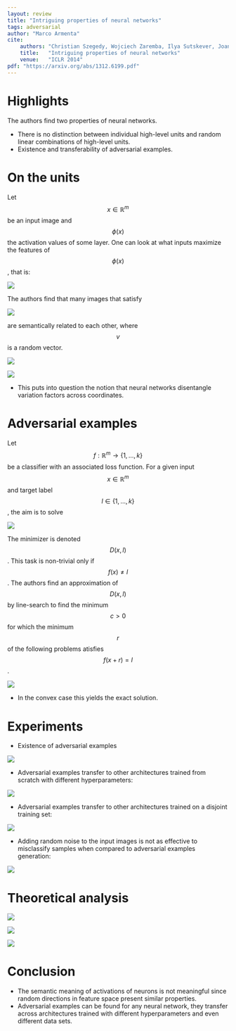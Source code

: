```yaml
---
layout: review
title: "Intriguing properties of neural networks"
tags: adversarial
author: "Marco Armenta"
cite:
    authors: "Christian Szegedy, Wojciech Zaremba, Ilya Sutskever, Joan Bruna, Dumitru Erhan,Ian Goodfellow, Rob Fergus"
    title:   "Intriguing properties of neural networks"
    venue:   "ICLR 2014"
pdf: "https://arxiv.org/abs/1312.6199.pdf"
---
```


# Highlights

The authors find two properties of neural networks.

* There is no distinction between individual high-level units and random linear combinations of high-level units.
* Existence and transferability of adversarial examples.


# On the units

Let $$x \in \mathbb{R}^m$$ be an input image and $$\phi(x)$$ the activation values of some layer. One can look at what inputs maximize the features of $$\phi(x)$$, that is:

![](/article/images/IntriguingProperties/max-can.jpg)

The authors find that many images that satisfy

![](/article/images/IntriguingProperties/max-rand.jpg)

are semantically related to each other, where $$v$$ is a random vector.

![](/article/images/IntriguingProperties/01.jpg)

![](/article/images/IntriguingProperties/02.jpg)

* This puts into question the notion that neural networks disentangle variation factors across coordinates.

# Adversarial examples

Let $$f:\mathbb{R}^m \to \{1,...,k \}$$ be a classifier with an associated loss function. For a given input $$x \in \mathbb{R}^m$$ and target label $$l \in \{1,...,k \}$$, the aim is to solve

![](/article/images/IntriguingProperties/03.jpg)

The minimizer is denoted $$D(x,l)$$. This task is non-trivial only if $$f(x) \not= l$$. The authors find an approximation of $$D(x,l)$$ by line-search to find the minimum $$c>0$$ for which the minimum $$r$$ of the following problems atisfies $$f(x+r)=l$$.

![](/article/images/IntriguingProperties/04.jpg)

* In the convex case this yields the exact solution.

# Experiments

* Existence of adversarial examples

![](/article/images/IntriguingProperties/05.jpg)

* Adversarial examples transfer to other architectures trained from scratch with different hyperparameters:

![](/article/images/IntriguingProperties/06.jpg)

* Adversarial examples transfer to other architectures trained on a disjoint training set:

![](/article/images/IntriguingProperties/07.jpg)

* Adding random noise to the input images is not as effective to misclassify samples when compared to adversarial examples generation:

![](/article/images/IntriguingProperties/08.jpg)

# Theoretical analysis

![](/article/images/IntriguingProperties/09.jpg)

![](/article/images/IntriguingProperties/10.jpg)

![](/article/images/IntriguingProperties/11.jpg)

# Conclusion

* The semantic meaning of activations of neurons is not meaningful since random directions in feature space present similar properties.
* Adversarial examples can be found for any neural network, they transfer across architectures trained with different hyperparameters and even different data sets.

